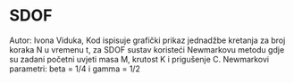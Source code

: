 # SDOF
Autor: Ivona Viduka,
Kod ispisuje grafički prikaz jednadžbe kretanja za broj koraka N u vremenu t, za SDOF sustav koristeći Newmarkovu metodu gdje su zadani početni uvjeti masa M, krutost K i prigušenje C. Newmarkovi parametri: beta = 1/4 i gamma = 1/2
